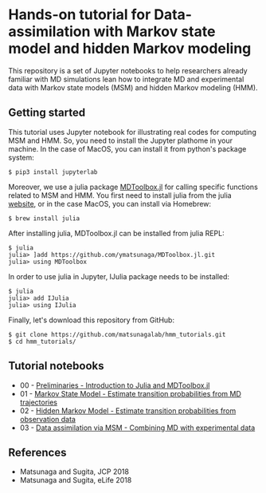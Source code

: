 # Hands-on tutorial for Data-assimilation with Markov state model and hidden Markov modeling

This repository is a set of Jupyter notebooks to help researchers already familiar with MD simulations lean how to integrate MD and experimental data with Markov state models (MSM) and hidden Markov modeling (HMM). 

## Getting started 

This tutorial uses Jupyter notebook for illustrating real codes for computing MSM and HMM. So, you need to install the Jupyter plathome in your machine. In the case of MacOS, you can install it from python's package system:

```
$ pip3 install jupyterlab
```

Moreover, we use a julia package [MDToolbox.jl](https://github.com/matsunagalab/MDToolbox.jl) for calling specific functions related to MSM and HMM. You first need to install julia from the julia [website](https://julialang.org), or in the case MacOS, you can install via Homebrew:

```
$ brew install julia
```

After installing julia, MDToolbox.jl can be installed from julia REPL:

```
$ julia
julia> ]add https://github.com/ymatsunaga/MDToolbox.jl.git
julia> using MDToolbox
```

In order to use julia in Jupyter, IJulia package needs to be installed:

```
$ julia
julia> add IJulia
julia> using IJulia
```

Finally, let's download this repository from GitHub:

```
$ git clone https://github.com/matsunagalab/hmm_tutorials.git
$ cd hmm_tutorials/
```


## Tutorial notebooks

* 00 - [Preliminaries - Introduction to Julia and MDToolbox.jl](https://github.com/matsunagalab/hmm_tutorials/blob/main/00_Preliminaries.ipynb)
* 01 - [Markov State Model - Estimate transition probabilities from MD trajectories](https://github.com/matsunagalab/hmm_tutorials/blob/main/01_Markov_State_Model.ipynb)
* 02 - [Hidden Markov Model - Estimate transition probabilities from observation data](https://github.com/matsunagalab/hmm_tutorials/blob/main/02_Hidden_Markov_Model.ipynb)
* 03 - [Data assimilation via MSM - Combining MD with experimental data](https://github.com/matsunagalab/hmm_tutorials/blob/main/03_Data_Assimilation.ipynb)

## References

* Matsunaga and Sugita, JCP 2018
* Matsunaga and Sugita, eLife 2018

